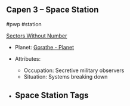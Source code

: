 ## Capen 3 &ndash; Space Station

#pwp #station

[Sectors Without Number](https://sectorswithoutnumber.com/sector/bfDcBzTtgpeyLUfwzjio/spaceStation/a4uKDHtHD27lA9Gd8UKf)

- Planet: [Gorathe - Planet](../../../Gaming/StarsWithoutNumber/PiratesWithoutPlunder/Gorathe%20-%20Planet.md)

- Attributes:
   -   Occupation: Secretive military observers
   -   Situation: Systems breaking down

- Space Station Tags
	-  
